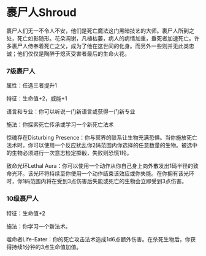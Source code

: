 # 裹尸人Shroud

裹尸人们无一不令人不安，他们是死亡魔法这门黑暗技艺的大师。裹尸人所到之处，死亡如影随形。花朵凋谢，凡植枯萎，病人的病情加重，垂死者加速死亡。许多裹尸人侍奉着死亡之父，成为了他在这世间的化身。而另外一些则并无此类忠诚；他们仅仅是陶醉于熄灭受害者最后的生命火花。

### 7级裹尸人

属性：任选三者提升1

特征：生命值+2，威能+1

语言和专业：你可以听说一门新语言或获得一门新专业

施法：你探索死亡传承或学习一个新死亡法术

惊魂存在Disturbing
Presence：你与冥界的联系让生物充满恐惧。当你施放死亡法术时，你可以使用一个反应扰乱你2码范围内你选择的任意数量的生物。被选中的生物必须进行一次意志检定掷骰，失败则恐慌1轮。

致命光环Lethal
Aura：你可以使用一个动作从你自己身上向外散发出1码半径的致命光环。该光环将持续至你使用一个动作结束该效应或你失能。在你拥有该光环时，你1码范围内将在受到3点伤害后失能或死亡的生物会立即受到3点伤害。

### 10级裹尸人

特征：生命值+2

施法：你学习一个新法术。

噬命者Life-Eater：你的死亡攻击法术造成1d6点额外伤害。在杀死生物后，你获得持续1分钟的3点生命值加值。
